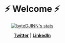 
<h1 align="center">⚡ Welcome ⚡</h1>
<p align="center">
  <a href="https://github.com/byteDJINN"><img src="https://streak-stats.demolab.com/?user=byteDJINN&theme=dark" alt="byteDJINN's stats"></a>
</p>
<p align="center">
  <strong><a href="https://twitter.com/byteDJINN">Twitter</a></strong> | 
  <strong><a href="https://linkedin.com/in/djayasundera">LinkedIn</a></strong> 
</p>
